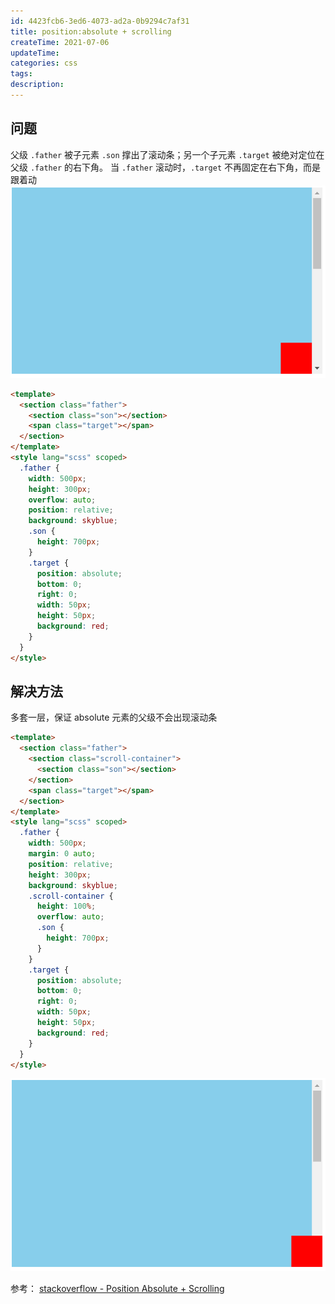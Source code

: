 ```yaml
---
id: 4423fcb6-3ed6-4073-ad2a-0b9294c7af31
title: position:absolute + scrolling
createTime: 2021-07-06
updateTime:
categories: css
tags:
description:
---
```


## 问题

父级 `.father` 被子元素 `.son` 撑出了滚动条；另一个子元素 `.target` 被绝对定位在父级 `.father` 的右下角。
当 `.father` 滚动时，`.target` 不再固定在右下角，而是跟着动
![在这里插入图片描述](../post-assets/478d93a1-c876-472b-8d4b-0d487247abfa.png)

```html
<template>
  <section class="father">
    <section class="son"></section>
    <span class="target"></span>
  </section>
</template>
<style lang="scss" scoped>
  .father {
    width: 500px;
    height: 300px;
    overflow: auto;
    position: relative;
    background: skyblue;
    .son {
      height: 700px;
    }
    .target {
      position: absolute;
      bottom: 0;
      right: 0;
      width: 50px;
      height: 50px;
      background: red;
    }
  }
</style>
```

## 解决方法

多套一层，保证 absolute 元素的父级不会出现滚动条

```html
<template>
  <section class="father">
    <section class="scroll-container">
      <section class="son"></section>
    </section>
    <span class="target"></span>
  </section>
</template>
<style lang="scss" scoped>
  .father {
    width: 500px;
    margin: 0 auto;
    position: relative;
    height: 300px;
    background: skyblue;
    .scroll-container {
      height: 100%;
      overflow: auto;
      .son {
        height: 700px;
      }
    }
    .target {
      position: absolute;
      bottom: 0;
      right: 0;
      width: 50px;
      height: 50px;
      background: red;
    }
  }
</style>
```

![在这里插入图片描述](../post-assets/280f9431-219f-49ed-9ed6-463e3b4ce7c5.png)

参考：
[stackoverflow - Position Absolute + Scrolling](https://stackoverflow.com/questions/17656623/position-absolute-scrolling)
